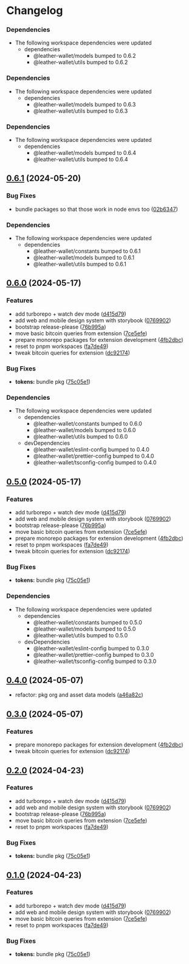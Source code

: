 # Changelog

### Dependencies

* The following workspace dependencies were updated
  * dependencies
    * @leather-wallet/models bumped to 0.6.2
    * @leather-wallet/utils bumped to 0.6.2

### Dependencies

* The following workspace dependencies were updated
  * dependencies
    * @leather-wallet/models bumped to 0.6.3
    * @leather-wallet/utils bumped to 0.6.3

### Dependencies

* The following workspace dependencies were updated
  * dependencies
    * @leather-wallet/models bumped to 0.6.4
    * @leather-wallet/utils bumped to 0.6.4

## [0.6.1](https://github.com/leather-wallet/mono/compare/bitcoin-v0.6.0...bitcoin-v0.6.1) (2024-05-20)


### Bug Fixes

* bundle packages so that those work in node envs too ([02b6347](https://github.com/leather-wallet/mono/commit/02b63476e4ea4a519718b31bcc1aeb53aae263f0))


### Dependencies

* The following workspace dependencies were updated
  * dependencies
    * @leather-wallet/constants bumped to 0.6.1
    * @leather-wallet/models bumped to 0.6.1
    * @leather-wallet/utils bumped to 0.6.1

## [0.6.0](https://github.com/leather-wallet/mono/compare/bitcoin-v0.5.1...bitcoin-v0.6.0) (2024-05-17)


### Features

* add turborepo + watch dev mode ([d415d79](https://github.com/leather-wallet/mono/commit/d415d79394488c0cb74765d367b3af8db1d24772))
* add web and mobile design system with storybook ([0769902](https://github.com/leather-wallet/mono/commit/076990210312448d583905ac78448ff5068c1f1e))
* bootstrap release-please ([76b995a](https://github.com/leather-wallet/mono/commit/76b995a37ecfda0aa006b90ab21cadc57dae8e80))
* move basic bitcoin queries from extension ([7ce5efe](https://github.com/leather-wallet/mono/commit/7ce5efe5e7383f2245ff3ec90ac429ba898a1410))
* prepare monorepo packages for extension development ([4fb2dbc](https://github.com/leather-wallet/mono/commit/4fb2dbc786987d50800cb80329c5986a51bec4c2))
* reset to pnpm workspaces ([fa7de49](https://github.com/leather-wallet/mono/commit/fa7de49928ee099419db9ff3e91c7dc7b15a4ffa))
* tweak bitcoin queries for extension ([dc92174](https://github.com/leather-wallet/mono/commit/dc9217421593ce35d809d5f555f055b716792837))


### Bug Fixes

* **tokens:** bundle pkg ([75c05e1](https://github.com/leather-wallet/mono/commit/75c05e1a7ebc4e8fa93254f3cb7e73ba760f76bb))


### Dependencies

* The following workspace dependencies were updated
  * dependencies
    * @leather-wallet/constants bumped to 0.6.0
    * @leather-wallet/models bumped to 0.6.0
    * @leather-wallet/utils bumped to 0.6.0
  * devDependencies
    * @leather-wallet/eslint-config bumped to 0.4.0
    * @leather-wallet/prettier-config bumped to 0.4.0
    * @leather-wallet/tsconfig-config bumped to 0.4.0

## [0.5.0](https://github.com/leather-wallet/mono/compare/bitcoin-v0.4.1...bitcoin-v0.5.0) (2024-05-17)


### Features

* add turborepo + watch dev mode ([d415d79](https://github.com/leather-wallet/mono/commit/d415d79394488c0cb74765d367b3af8db1d24772))
* add web and mobile design system with storybook ([0769902](https://github.com/leather-wallet/mono/commit/076990210312448d583905ac78448ff5068c1f1e))
* bootstrap release-please ([76b995a](https://github.com/leather-wallet/mono/commit/76b995a37ecfda0aa006b90ab21cadc57dae8e80))
* move basic bitcoin queries from extension ([7ce5efe](https://github.com/leather-wallet/mono/commit/7ce5efe5e7383f2245ff3ec90ac429ba898a1410))
* prepare monorepo packages for extension development ([4fb2dbc](https://github.com/leather-wallet/mono/commit/4fb2dbc786987d50800cb80329c5986a51bec4c2))
* reset to pnpm workspaces ([fa7de49](https://github.com/leather-wallet/mono/commit/fa7de49928ee099419db9ff3e91c7dc7b15a4ffa))
* tweak bitcoin queries for extension ([dc92174](https://github.com/leather-wallet/mono/commit/dc9217421593ce35d809d5f555f055b716792837))


### Bug Fixes

* **tokens:** bundle pkg ([75c05e1](https://github.com/leather-wallet/mono/commit/75c05e1a7ebc4e8fa93254f3cb7e73ba760f76bb))


### Dependencies

* The following workspace dependencies were updated
  * dependencies
    * @leather-wallet/constants bumped to 0.5.0
    * @leather-wallet/models bumped to 0.5.0
    * @leather-wallet/utils bumped to 0.5.0
  * devDependencies
    * @leather-wallet/eslint-config bumped to 0.3.0
    * @leather-wallet/prettier-config bumped to 0.3.0
    * @leather-wallet/tsconfig-config bumped to 0.3.0

## [0.4.0](https://github.com/leather-wallet/mono/compare/bitcoin-v0.3.0...bitcoin-v0.4.0) (2024-05-07)

* refactor: pkg org and asset data models ([a46a82c](https://github.com/leather-wallet/mono/commit/4fb2dbc786987d50800cb80329c5986a51bec4c2))


## [0.3.0](https://github.com/leather-wallet/mono/compare/bitcoin-v0.2.0...bitcoin-v0.3.0) (2024-05-07)


### Features

* prepare monorepo packages for extension development ([4fb2dbc](https://github.com/leather-wallet/mono/commit/4fb2dbc786987d50800cb80329c5986a51bec4c2))
* tweak bitcoin queries for extension ([dc92174](https://github.com/leather-wallet/mono/commit/dc9217421593ce35d809d5f555f055b716792837))

## [0.2.0](https://github.com/leather-wallet/mono/compare/bitcoin-v0.1.0...bitcoin-v0.2.0) (2024-04-23)

### Features

- add turborepo + watch dev mode ([d415d79](https://github.com/leather-wallet/mono/commit/d415d79394488c0cb74765d367b3af8db1d24772))
- add web and mobile design system with storybook ([0769902](https://github.com/leather-wallet/mono/commit/076990210312448d583905ac78448ff5068c1f1e))
- bootstrap release-please ([76b995a](https://github.com/leather-wallet/mono/commit/76b995a37ecfda0aa006b90ab21cadc57dae8e80))
- move basic bitcoin queries from extension ([7ce5efe](https://github.com/leather-wallet/mono/commit/7ce5efe5e7383f2245ff3ec90ac429ba898a1410))
- reset to pnpm workspaces ([fa7de49](https://github.com/leather-wallet/mono/commit/fa7de49928ee099419db9ff3e91c7dc7b15a4ffa))

### Bug Fixes

- **tokens:** bundle pkg ([75c05e1](https://github.com/leather-wallet/mono/commit/75c05e1a7ebc4e8fa93254f3cb7e73ba760f76bb))

## [0.1.0](https://github.com/leather-wallet/mono/compare/bitcoin-v0.0.2...bitcoin-v0.1.0) (2024-04-23)

### Features

- add turborepo + watch dev mode ([d415d79](https://github.com/leather-wallet/mono/commit/d415d79394488c0cb74765d367b3af8db1d24772))
- add web and mobile design system with storybook ([0769902](https://github.com/leather-wallet/mono/commit/076990210312448d583905ac78448ff5068c1f1e))
- move basic bitcoin queries from extension ([7ce5efe](https://github.com/leather-wallet/mono/commit/7ce5efe5e7383f2245ff3ec90ac429ba898a1410))
- reset to pnpm workspaces ([fa7de49](https://github.com/leather-wallet/mono/commit/fa7de49928ee099419db9ff3e91c7dc7b15a4ffa))

### Bug Fixes

- **tokens:** bundle pkg ([75c05e1](https://github.com/leather-wallet/mono/commit/75c05e1a7ebc4e8fa93254f3cb7e73ba760f76bb))
